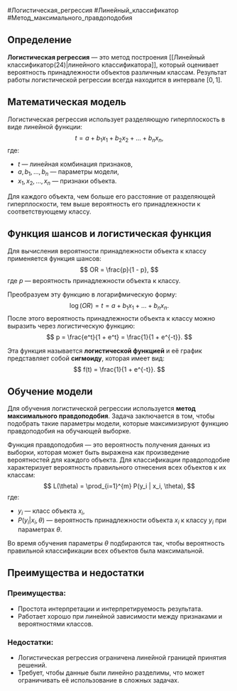 #Логистическая_регрессия #Линейный_классификатор #Метод_максимального_правдоподобия

## Определение
**Логистическая регрессия** — это метод построения [[Линейный классификатор(24)|линейного классификатора]], который оценивает вероятность принадлежности объектов различным классам. Результат работы логистической регрессии всегда находится в интервале $[0, 1]$.

## Математическая модель
Логистическая регрессия использует разделяющую гиперплоскость в виде линейной функции:
$$
t = a + b_1 x_1 + b_2 x_2 + \dots + b_n x_n,
$$
где:
- $t$ — линейная комбинация признаков,
- $a, b_1, \dots, b_n$ — параметры модели,
- $x_1, x_2, \dots, x_n$ — признаки объекта.

Для каждого объекта, чем больше его расстояние от разделяющей гиперплоскости, тем выше вероятность его принадлежности к соответствующему классу.

## Функция шансов и логистическая функция
Для вычисления вероятности принадлежности объекта к классу применяется функция шансов:
$$
OR = \frac{p}{1 - p},
$$
где $p$ — вероятность принадлежности объекта к классу.

Преобразуем эту функцию в логарифмическую форму:
$$
\log(OR) = t = a + b_1 x_1 + \dots + b_n x_n.
$$
После этого вероятность принадлежности объекта к классу можно выразить через логистическую функцию:
$$
p = \frac{e^t}{1 + e^t} = \frac{1}{1 + e^{-t}}.
$$

Эта функция называется **логистической функцией** и её график представляет собой **сигмоиду**, которая имеет вид:
$$
f(t) = \frac{1}{1 + e^{-t}}.
$$

## Обучение модели
Для обучения логистической регрессии используется **метод максимального правдоподобия**. Задача заключается в том, чтобы подобрать такие параметры модели, которые максимизируют функцию правдоподобия на обучающей выборке.

Функция правдоподобия — это вероятность получения данных из выборки, которая может быть выражена как произведение вероятностей для каждого объекта. Для классификации правдоподобие характеризует вероятность правильного отнесения всех объектов к их классам:
$$
L(\theta) = \prod_{i=1}^{m} P(y_i | x_i, \theta),
$$
где:
- $y_i$ — класс объекта $x_i$,
- $P(y_i | x_i, \theta)$ — вероятность принадлежности объекта $x_i$ к классу $y_i$ при параметрах $\theta$.

Во время обучения параметры $\theta$ подбираются так, чтобы вероятность правильной классификации всех объектов была максимальной.

## Преимущества и недостатки
### Преимущества:
- Простота интерпретации и интерпретируемость результата.
- Работает хорошо при линейной зависимости между признаками и вероятностями классов.

### Недостатки:
- Логистическая регрессия ограничена линейной границей принятия решений.
- Требует, чтобы данные были линейно разделимы, что может ограничивать её использование в сложных задачах.

